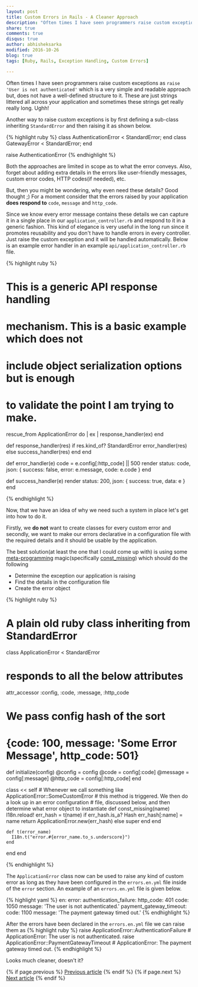```yaml
---
layout: post
title: Custom Errors in Rails - A Cleaner Approach
description: "Often times I have seen programmers raise custom exceptions as, raise 'User is not authenticated', which is a very simple and readable approach but, does not have a well-defined structure to it. These are just strings littered all across your application and sometimes these strings get really really long. Ughh!"
share: true
comments: true
disqus: true
author: abhisheksarka
modified: 2016-10-26
blog: true
tags: [Ruby, Rails, Exception Handling, Custom Errors]

---
```


Often times I have seen programmers raise custom exceptions as `raise 'User is not authenticated'` which is a very simple and readable approach but, does not have a well-defined structure to it. These are just strings littered all across your application and sometimes these strings get really really long. Ughh!

Another way to raise custom exceptions is by first defining a sub-class inheriting `StandardError` and then raising it as shown below.

{% highlight ruby %}
class AuthenticationError < StandardError; end
class GatewayError < StandardError; end

raise AuthenticationError
{% endhighlight %}

Both the approaches are limited in scope as to what the error conveys. Also, forget about adding extra details in the errors like user-friendly messages, custom error codes, HTTP codes(if needed), etc.

But, then you might be wondering, why even need these details? Good thought ;) For a moment consider that the errors raised by your application **does respond to** `code`, `message` and `http_code`.

Since we know every error message contains these details we can capture it in a single place in our `application_controller.rb` and respond to it in a generic fashion. This kind of elegance is very useful in the long run since it promotes reusability and you don't have to handle errors in every controller. Just raise the custom exception and it will be handled automatically. Below is an example error handler in an example `api/application_controller.rb` file.

{% highlight ruby %}
# This is a generic API response handling
# mechanism. This is a basic example which does not
# include object serialization options but is enough
# to validate the point I am trying to make.

rescue_from ApplicationError do | ex |
  response_handler(ex)
end

def response_handler(res)
  if res.kind_of? StandardError
    error_handler(res)
  else
    success_handler(res)
  end
end

def error_handler(e)
  code = e.config[:http_code] || 500
  render status: code, json: { success: false, error: e.message, code: e.code }
end

def success_handler(e)
  render status: 200, json: { success: true, data: e }
end

{% endhighlight %}

Now, that we have an idea of why we need such a system in place let's get into how to do it.

Firstly, we **do not** want to create classes for every custom error and secondly, we want to make our errors declarative in a configuration file with the required details and it should be usable by the application.

The best solution(at least the one that I could come up with) is using some <a href="https://www.sitepoint.com/ruby-metaprogramming-part-i/">meta-programming</a> magic(specifically <a href="http://apidock.com/ruby/Module/const_missing">const_missing</a>) which should do the following

* Determine the exception our application is raising
* Find the details in the configuration file
* Create the error object

{% highlight ruby %}

# A plain old ruby class inheriting from StandardError
class ApplicationError < StandardError

  # responds to all the below attributes
  attr_accessor :config,
                :code,
                :message,
                :http_code

  # We pass config hash of the sort
  # {code: 100, message: 'Some Error Message', http_code: 501}              
  def initialize(config)
    @config = config
    @code = config[:code]
    @message = config[:message]
    @http_code = config[:http_code]
  end

  class << self
    # Whenever we call something like ApplicationError::SomeCustomError
    # this method is triggered. We then do a look up in an error configuration
    # file, discussed below, and then determine what error object to instantiate
    def const_missing(name)
      I18n.reload!
      err_hash = t(name)
      if err_hash.is_a? Hash
        err_hash[:name] = name
        return ApplicationError.new(err_hash)
      else
        super
      end
    end

    def t(error_name)
      I18n.t("error.#{error_name.to_s.underscore}")
    end
  end
end

{% endhighlight %}

The `ApplicationError` class now can be used to raise any kind of custom error as long as they have been configured in the `errors.en.yml` file inside of the `error` section. An example of an `errors.en.yml` file is given below.

{% highlight yaml %}
en:
  error:
    authentication_failure:
      http_code: 401
      code: 1050
      message: 'The user is not authenticated.'
    payment_gateway_timeout:
      code: 1100
      message: 'The payment gateway timed out.'
{% endhighlight %}

After the errors have been declared in the `errors.en.yml` file we can raise them as
{% highlight ruby %}
raise ApplicationError::AuthenticationFailure # ApplicationError: The user is not authenticated.
raise ApplicationError::PaymentGatewayTimeout # ApplicationError: The payment gateway timed out.
{% endhighlight %}

Looks much cleaner, doesn't it?  

<nav class="pagination" role="navigation">
    {% if page.previous %}
        <a href="{{ site.url }}{{ page.previous.url }}" class="btn" title="{{ page.previous.title }}">Previous article</a>
    {% endif %}
    {% if page.next %}
        <a href="{{ site.url }}{{ page.next.url }}" class="btn" title="{{ page.next.title }}">Next article</a>
    {% endif %}
</nav><!-- /.pagination -->
